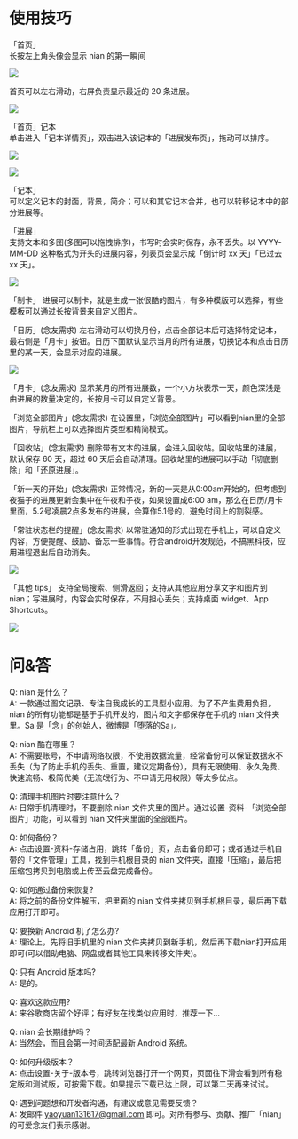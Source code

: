 #  使用技巧  

「首页」  
长按左上角头像会显示 nian 的第一瞬间  
  
![](https://github.com/WatsonYao/help/blob/master/image/user_info.gif)   
  
首页可以左右滑动，右屏负责显示最近的 20 条进展。 
    
![](https://github.com/WatsonYao/help/blob/master/image/home_scroll.gif)

「首页」记本  
单击进入「记本详情页」，双击进入该记本的「进展发布页」，拖动可以排序。  
  
![](https://github.com/WatsonYao/help/blob/master/image/double_click.gif)  
  
![](https://github.com/WatsonYao/help/blob/master/image/home_dream_drag.gif)  

「记本」  
可以定义记本的封面，背景，简介；可以和其它记本合并，也可以转移记本中的部分进展等。  

「进展」  
支持文本和多图(多图可以拖拽排序)，书写时会实时保存，永不丢失。以 YYYY-MM-DD 这种格式为开头的进展内容，列表页会显示成「倒计时 xx 天」「已过去 xx 天」。  
  
![](https://github.com/WatsonYao/help/blob/master/image/timer.gif)  

「制卡」
进展可以制卡，就是生成一张很酷的图片，有多种模版可以选择，有些模板可以通过长按背景来自定义图片。

「日历」(念友需求)
左右滑动可以切换月份，点击全部记本后可选择特定记本，最右侧是「月卡」按钮。日历下面默认显示当月的所有进展，切换记本和点击日历里的某一天，会显示对应的进展。  
  
![](https://github.com/WatsonYao/help/blob/master/image/calendar.gif)  

「月卡」(念友需求)
显示某月的所有进展数，一个小方块表示一天，颜色深浅是由进展的数量决定的，长按月卡可以自定义背景。

「浏览全部图片」(念友需求)
在设置里，「浏览全部图片」可以看到nian里的全部图片，导航栏上可以选择图片类型和精简模式。

「回收站」(念友需求)
删除带有文本的进展，会进入回收站。回收站里的进展，默认保存 60 天，超过 60 天后会自动清理。回收站里的进展可以手动「彻底删除」和「还原进展」。

「新一天的开始」(念友需求)
正常情况，新的一天是从0:00am开始的，但考虑到夜猫子的进展更新会集中在午夜和子夜，如果设置成6:00 am，那么在日历/月卡里面，5.2号凌晨2点多发布的进展，会算作5.1号的，避免时间上的割裂感。

「常驻状态栏的提醒」(念友需求)
以常驻通知的形式出现在手机上，可以自定义内容，方便提醒、鼓励、备忘一些事情。符合android开发规范，不搞黑科技，应用进程退出后自动消失。  
  
![](https://github.com/WatsonYao/help/blob/master/image/notify.gif) 

「其他 tips」
支持全局搜索、侧滑返回；支持从其他应用分享文字和图片到nian；写进展时，内容会实时保存，不用担心丢失；支持桌面 widget、App Shortcuts。  

![](https://github.com/WatsonYao/help/blob/master/image/share.gif)
  
#  问&答

Q: nian 是什么？  
A: 一款通过图文记录、专注自我成长的工具型小应用。为了不产生费用负担，nian 的所有功能都是基于手机开发的，图片和文字都保存在手机的 nian 文件夹里。Sa 是「念」的创始人，微博是「堕落的Sa」。

Q: nian 酷在哪里？  
A: 不需要账号，不申请网络权限，不使用数据流量，经常备份可以保证数据永不丢失（为了防止手机的丢失、重置，建议定期备份），具有无限使用、永久免费、快速流畅、极简优美（无流氓行为、不申请无用权限）等太多优点。

Q: 清理手机图片时要注意什么？   
A: 日常手机清理时，不要删除 nian 文件夹里的图片。通过设置-资料-「浏览全部图片」功能，可以看到 nian 文件夹里面的全部图片。

Q: 如何备份？  
A: 点击设置-资料-存储占用，跳转「备份」页，点击备份即可；或者通过手机自带的「文件管理」工具，找到手机根目录的 nian 文件夹，直接「压缩」，最后把压缩包拷贝到电脑或上传至云盘完成备份。

Q: 如何通过备份来恢复?  
A: 将之前的备份文件解压，把里面的 nian 文件夹拷贝到手机根目录，最后再下载应用打开即可。
 
Q: 要换新 Android 机了怎么办?  
A: 理论上，先将旧手机里的 nian 文件夹拷贝到新手机，然后再下载nian打开应用即可(可以借助电脑、网盘或者其他工具来转移文件夹)。
  
Q: 只有 Android 版本吗?  
A: 是的。
  
Q: 喜欢这款应用?  
A: 来谷歌商店留个好评；有好友在找类似应用时，推荐一下...
  
Q: nian 会长期维护吗？  
A: 当然会，而且会第一时间适配最新 Android 系统。
  
Q: 如何升级版本？  
A: 点击设置-关于-版本号，跳转浏览器打开一个网页，页面往下滑会看到所有稳定版和测试版，可按需下载。如果提示下载已达上限，可以第二天再来试试。
  
Q: 遇到问题想和开发者沟通，有建议或意见需要反馈？  
A: 发邮件 yaoyuan131617@gmail.com 即可。对所有参与、贡献、推广「nian」的可爱念友们表示感谢。 

